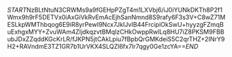 $START$NzBLtNtuN3CRWMs9a9fGEHpPZgT4m1LXVbj6/iJ0iYUNkDKTh8P2f1Wmx9h9rF5DETVx0iAxGiVkRvEmAcEjhSanNmnd8S9rafy6F3s3V+C8wZ71MESLkpWMThbqog6E9iR8yrPewI9Ncx7JklJvIB44FrcipiOkSwU+hyyzgFZmqBuExhgxMYY+ZvuWAm4ZIjdkqzvtBMqlzCHkOwppRwlLq8HU7iZ8PKSM9FBBubJDxZZqddKGcKrLR/fJKPN5jtCAkLpiu7fBpbQrGMKdeiS5C2qrTHZ+2INrY9H2+RAVndmE3TZ1GR7b1UrVKX4SLQZl6fx7lr7qgy0Ge1zcYA==$END$